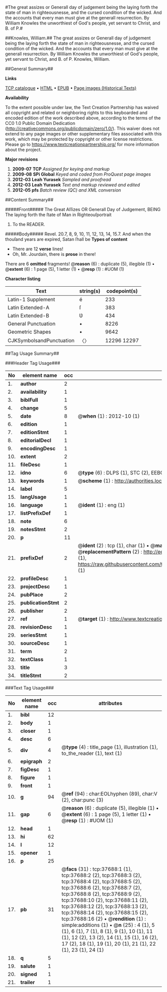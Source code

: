 #The great assizes or Generall day of judgement being the laying forth the state of man in righteousnesse, and the cursed condition of the wicked. And the accounts that every man must give at the generall resurrection. By William Knowles the unworthiest of God's people, yet servant to Christ, and B. of P.#

##Knowles, William.##
The great assizes or Generall day of judgement being the laying forth the state of man in righteousnesse, and the cursed condition of the wicked. And the accounts that every man must give at the generall resurrection. By William Knowles the unworthiest of God's people, yet servant to Christ, and B. of P.
Knowles, William.

##General Summary##

**Links**

[TCP catalogue](http://www.ota.ox.ac.uk/tcp/)  • 
[HTML](http://tei.it.ox.ac.uk/tcp/Texts-HTML/free/A47/A47577.html)  • 
[EPUB](http://tei.it.ox.ac.uk/tcp/Texts-EPUB/free/A47/A47577.epub) • 
[Page images (Historical Texts)](https://historicaltexts.jisc.ac.uk/eebo-99833213e)

**Availability**

To the extent possible under law, the Text Creation Partnership has waived all copyright and related or neighboring rights to this keyboarded and encoded edition of the work described above, according to the terms of the CC0 1.0 Public Domain Dedication (http://creativecommons.org/publicdomain/zero/1.0/). This waiver does not extend to any page images or other supplementary files associated with this work, which may be protected by copyright or other license restrictions. Please go to https://www.textcreationpartnership.org/ for more information about the project.

**Major revisions**

1. __2009-07__ __TCP__ *Assigned for keying and markup*
1. __2009-08__ __SPi Global__ *Keyed and coded from ProQuest page images*
1. __2012-03__ __Leah Yurasek__ *Sampled and proofread*
1. __2012-03__ __Leah Yurasek__ *Text and markup reviewed and edited*
1. __2012-05__ __pfs__ *Batch review (QC) and XML conversion*

##Content Summary##

#####Front#####
The Great Aſſizes OR Generall Day of Judgement, BEING The laying forth the ſtate of Man in Righteouſportrait
1. To the READER.

#####Body#####
Revel. 20.7, 8, 9, 10, 11, 12, 13, 14, 15.7. And when the thouſand years are expired, Satan ſhall be
**Types of content**

  * There are 12 **verse** lines!
  * Oh, Mr. Jourdain, there is **prose** in there!

There are 6 **omitted** fragments! 
 @__reason__ (6) : duplicate (5), illegible (1)  •  @__extent__ (6) : 1 page (5), 1 letter (1)  •  @__resp__ (1) : #UOM (1)

**Character listing**


|Text|string(s)|codepoint(s)|
|---|---|---|
|Latin-1 Supplement|é|233|
|Latin Extended-A|ſ|383|
|Latin Extended-B|Ʋ|434|
|General Punctuation|•|8226|
|Geometric Shapes|▪|9642|
|CJKSymbolsandPunctuation|〈〉|12296 12297|

##Tag Usage Summary##

###Header Tag Usage###

|No|element name|occ|attributes|
|---|---|---|---|
|1.|__author__|2||
|2.|__availability__|1||
|3.|__biblFull__|1||
|4.|__change__|5||
|5.|__date__|8| @__when__ (1) : 2012-10 (1)|
|6.|__edition__|1||
|7.|__editionStmt__|1||
|8.|__editorialDecl__|1||
|9.|__encodingDesc__|1||
|10.|__extent__|2||
|11.|__fileDesc__|1||
|12.|__idno__|6| @__type__ (6) : DLPS (1), STC (2), EEBO-CITATION (1), PROQUEST (1), VID (1)|
|13.|__keywords__|1| @__scheme__ (1) : http://authorities.loc.gov/ (1)|
|14.|__label__|5||
|15.|__langUsage__|1||
|16.|__language__|1| @__ident__ (1) : eng (1)|
|17.|__listPrefixDef__|1||
|18.|__note__|6||
|19.|__notesStmt__|2||
|20.|__p__|11||
|21.|__prefixDef__|2| @__ident__ (2) : tcp (1), char (1)  •  @__matchPattern__ (2) : ([0-9\-]+):([0-9IVX]+) (1), (.+) (1)  •  @__replacementPattern__ (2) : http://eebo.chadwyck.com/downloadtiff?vid=$1&page=$2 (1), https://raw.githubusercontent.com/textcreationpartnership/Texts/master/tcpchars.xml#$1 (1)|
|22.|__profileDesc__|1||
|23.|__projectDesc__|1||
|24.|__pubPlace__|2||
|25.|__publicationStmt__|2||
|26.|__publisher__|2||
|27.|__ref__|1| @__target__ (1) : http://www.textcreationpartnership.org/docs/. (1)|
|28.|__revisionDesc__|1||
|29.|__seriesStmt__|1||
|30.|__sourceDesc__|1||
|31.|__term__|2||
|32.|__textClass__|1||
|33.|__title__|3||
|34.|__titleStmt__|2||


###Text Tag Usage###

|No|element name|occ|attributes|
|---|---|---|---|
|1.|__bibl__|12||
|2.|__body__|1||
|3.|__closer__|1||
|4.|__desc__|6||
|5.|__div__|4| @__type__ (4) : title_page (1), illustration (1), to_the_reader (1), text (1)|
|6.|__epigraph__|2||
|7.|__figDesc__|1||
|8.|__figure__|1||
|9.|__front__|1||
|10.|__g__|94| @__ref__ (94) : char:EOLhyphen (89), char:V (2), char:punc (3)|
|11.|__gap__|6| @__reason__ (6) : duplicate (5), illegible (1)  •  @__extent__ (6) : 1 page (5), 1 letter (1)  •  @__resp__ (1) : #UOM (1)|
|12.|__head__|1||
|13.|__hi__|62||
|14.|__l__|12||
|15.|__opener__|1||
|16.|__p__|25||
|17.|__pb__|31| @__facs__ (31) : tcp:37688:1 (1), tcp:37688:2 (2), tcp:37688:3 (2), tcp:37688:4 (2), tcp:37688:5 (2), tcp:37688:6 (2), tcp:37688:7 (2), tcp:37688:8 (2), tcp:37688:9 (2), tcp:37688:10 (2), tcp:37688:11 (2), tcp:37688:12 (2), tcp:37688:13 (2), tcp:37688:14 (2), tcp:37688:15 (2), tcp:37688:16 (2)  •  @__rendition__ (1) : simple:additions (1)  •  @__n__ (25) : 4 (1), 5 (1), 6 (1), 7 (1), 8 (1), 9 (1), 10 (1), 11 (1), 12 (2), 13 (2), 14 (1), 15 (1), 16 (2), 17 (2), 18 (1), 19 (1), 20 (1), 21 (1), 22 (1), 23 (1), 24 (1)|
|18.|__q__|5||
|19.|__salute__|1||
|20.|__signed__|1||
|21.|__trailer__|1||
